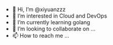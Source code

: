 - 👋 Hi, I’m @xiyuanzzz
- 👀 I’m interested in Cloud and DevOps
- 🌱 I’m currently learning golang
- 💞️ I’m looking to collaborate on ...
- 📫 How to reach me ...

<!---
xiyuanzzz/xiyuanzzz is a ✨ special ✨ repository because its `README.md` (this file) appears on your GitHub profile.
You can click the Preview link to take a look at your changes.
--->
